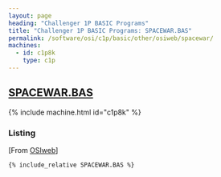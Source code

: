 ```yaml
---
layout: page
heading: "Challenger 1P BASIC Programs"
title: "Challenger 1P BASIC Programs: SPACEWAR.BAS"
permalink: /software/osi/c1p/basic/other/osiweb/spacewar/
machines:
  - id: c1p8k
    type: c1p
---
```


## [SPACEWAR.BAS](#listing)

{% include machine.html id="c1p8k" %}

### Listing

[From [OSIweb](http://www.osiweb.org/programs/basic/)]

```bas
{% include_relative SPACEWAR.BAS %}
```
